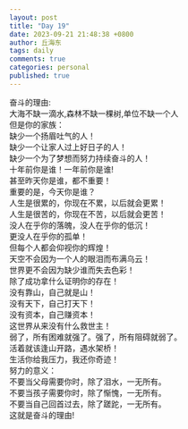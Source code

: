 ```yaml
---
layout: post
title: "Day 19"
date: 2023-09-21 21:48:38 +0800
author: 丘海东 
tags: daily
comments: true
categories: personal
published: true
---
```

奋斗的理由:  
大海不缺一滴水,森林不缺一棵树,单位不缺一个人  
但是你的家族：  
缺少一个扬眉吐气的人！  
缺少一个让家人过上好日子的人！  
缺少一个为了梦想而努力持续奋斗的人！  
十年前你是谁！一年前你是谁!  
甚至昨天你是谁，都不重要！  
重要的是，今天你是谁？  
人生是很累的，你现在不累，以后就会更累！  
人生是很苦的，你现在不苦，以后就会更苦！  
没人在乎你的落魄，没人在乎你的低沉！  
更没人在乎你的孤单！  
但每个人都会仰视你的辉煌！  
天空不会因为一个人的眼泪而布满乌云！  
世界更不会因为缺少谁而失去色彩！  
除了成功拿什么证明你的存在！  
没有靠山，自己就是山！  
没有天下，自己打天下！  
没有资本，自己赚资本！  
这世界从来没有什么救世主！  
弱了，所有困难就强了。强了，所有阻碍就弱了。  
活着就该逢山开路，遇水架桥！  
生活你给我压力，我还你奇迹！  
努力的意义：  
不要当父母需要你时，除了泪水，一无所有。  
不要当孩子需要你时，除了惭愧，一无所有。  
不要当自己回首过去，除了蹉跎，一无所有。  
这就是奋斗的理由!
